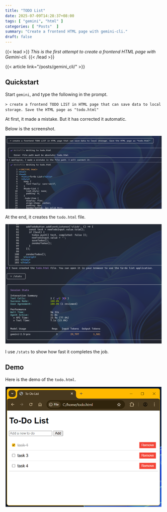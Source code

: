```yaml
---
title: "TODO List"
date: 2025-07-09T14:28:37+08:00
tags: [ "gemini", "html" ]
categories: [ "Posts"  ]
summary: "Create a frontend HTML page with gemini-cli."
draft: false
---
```

{{< lead >}}
*This is the first attempt to create a frontend HTML page with Gemini-cli.*
{{< /lead >}}

{{< article link="/posts/gemini_cli/" >}}

## Quickstart

Start `gemini`, and type the following in the prompt.

`> create a frontend TODO LIST in HTML page that can save data to local storage. Save the HTML page as "todo.html"`

At first, it made a mistake.
But it has corrected it automatic.

Below is the screenshot.

![](gemini_todolist_1.png)

At the end, it creates the `todo.html` file.

![](gemini_todolist_2.png)

I use `/stats` to show how fast it completes the job.

## Demo 

Here is the demo of the `todo.html`.

![](gemini_todolist_3.png)


